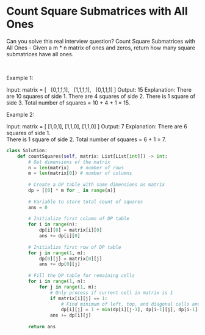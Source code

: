 # Count Square Submatrices with All Ones

Can you solve this real interview question? Count Square Submatrices with All Ones - Given a m * n matrix of ones and zeros, return how many square submatrices have all ones.

 

Example 1:


Input: matrix =
[
  [0,1,1,1],
  [1,1,1,1],
  [0,1,1,1]
]
Output: 15
Explanation: 
There are 10 squares of side 1.
There are 4 squares of side 2.
There is  1 square of side 3.
Total number of squares = 10 + 4 + 1 = 15.


Example 2:


Input: matrix = 
[
  [1,0,1],
  [1,1,0],
  [1,1,0]
]
Output: 7
Explanation: 
There are 6 squares of side 1.  
There is 1 square of side 2. 
Total number of squares = 6 + 1 = 7.

```py
class Solution:
    def countSquares(self, matrix: List[List[int]]) -> int:
        # Get dimensions of the matrix
        n = len(matrix)    # number of rows
        m = len(matrix[0]) # number of columns
        
        # Create a DP table with same dimensions as matrix
        dp = [[0] * m for _ in range(n)]
        
        # Variable to store total count of squares
        ans = 0
        
        # Initialize first column of DP table
        for i in range(n):
            dp[i][0] = matrix[i][0]
            ans += dp[i][0]
        
        # Initialize first row of DP table
        for j in range(1, m):
            dp[0][j] = matrix[0][j]
            ans += dp[0][j]
        
        # Fill the DP table for remaining cells
        for i in range(1, n):
            for j in range(1, m):
                # Only process if current cell in matrix is 1
                if matrix[i][j] == 1:
                    # Find minimum of left, top, and diagonal cells and add 1
                    dp[i][j] = 1 + min(dp[i][j-1], dp[i-1][j], dp[i-1][j-1])
                ans += dp[i][j]
        
        return ans

```
